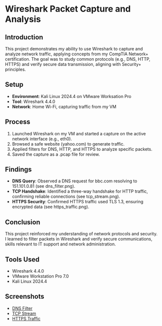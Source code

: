 # Wireshark Packet Capture and Analysis

## Introduction
This project demonstrates my ability to use Wireshark to capture and analyze network traffic, applying concepts from my CompTIA Network+ certification. The goal was to study common protocols (e.g., DNS, HTTP, HTTPS) and verify secure data transmission, aligning with Security+ principles.

## Setup
- **Environment**: Kali Linux 2024.4 on VMware Worksation Pro
- **Tool**: Wireshark 4.4.0
- **Network**: Home Wi-Fi, capturing traffic from my VM

## Process
1. Launched Wireshark on my VM and started a capture on the active network interface (e.g., eth0).
2. Browsed a safe website (yahoo.com) to generate traffic.
3. Applied filters for DNS, HTTP, and HTTPS to analyze specific packets.
4. Saved the capture as a .pcap file for review.

## Findings
- **DNS Query**: Observed a DNS request for bbc.com resolving to 151.101.0.81 (see dns_filter.png).
- **TCP Handshake**: Identified a three-way handshake for HTTP traffic, confirming reliable connections (see tcp_stream.png).
- **HTTPS Security**: Confirmed HTTPS traffic used TLS 1.3, ensuring encrypted data (see https_traffic.png).

## Conclusion
This project reinforced my understanding of network protocols and security. I learned to filter packets in Wireshark and verify secure communications, skills relevant to IT support and network administration.

## Tools Used
- Wireshark 4.4.0
- VMware Workstation Pro 7.0
- Kali Linux 2024.4

## Screenshots
- [DNS Filter](dns_filter.png)
- [TCP Stream](tcp_stream.png)
- [HTTPS Traffic](https_traffic.png)
